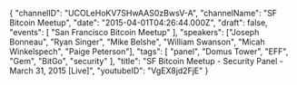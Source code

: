 {
    "channelID": "UCOLeHoKV7SHwAAS0zBwsV-A",
    "channelName": "SF Bitcoin Meetup",
    "date": "2015-04-01T04:26:44.000Z",
    "draft": false,
    "events": [
        "San Francisco Bitcoin Meetup"
    ],
    "speakers": ["Joseph Bonneau", "Ryan Singer", "Mike Belshe", "William Swanson", "Micah Winkelspech", "Paige Peterson"],
    "tags": [
        "panel",
	"Domus Tower",
	"EFF",
	"Gem",
	"BitGo",
        "security"
    ],
    "title": "SF Bitcoin Meetup - Security Panel - March 31, 2015 [Live]",
    "youtubeID": "VgEX8jd2FjE"
}


